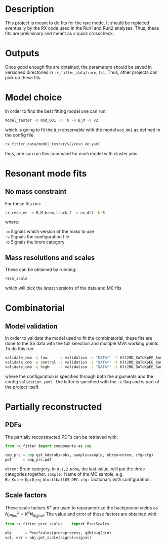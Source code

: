 # Description

This project is meant to do fits for the rare mode. It should be replaced eventually by the RX code used in the 
Run1 and Run2 analyses. Thus, these fits are preliminary and meant as a quick crosscheck.

# Outputs

Once good enough fits are obtained, the parameters should be saved in versioned
directories in `rx_fitter_data/rare_fit`. Thus, other projects can pick up these
fits.

# Model choice

In order to find the best fitting model one can run:

```bash
model_tester -m mod_001 -b  0 -o B_M -v v2
```

which is going to fit the `B_M` observable with the model `mod_001` as defined in the config file

```bash
rx_fitter_data/model_tester/v2/reso_ee.yaml
```

thus, one can run this command for each model with cluster jobs.

# Resonant mode fits

## No mass constraint

For these fits run:

```bash
rx_reso_ee -m B_M_brem_track_2 -v no_dtf -b 0
```

where:

`-m` Signals which version of the mass to use    
`-v` Signals the configuration file   
`-b` Signals the brem category   

## Mass resolutions and scales

These can be obtained by running:

```bash
reso_scale
```

which will pick the latest versions of the data and MC fits

# Combinatorial

## Model validation

In order to validate the model used to fit the combinatorial, these fits are done to the SS data
with the full selection and multiple MVA working points. To do this run:

```bash
validate_cmb -q low     -c validation -s "DATA*" -t Hlt2RD_BuToKpEE_SameSign_MVA -m HypExp
validate_cmb -q central -c validation -s "DATA*" -t Hlt2RD_BuToKpEE_SameSign_MVA -m ModExp
validate_cmb -q high    -c validation -s "DATA*" -t Hlt2RD_BuToKpEE_SameSign_MVA -m SUJohnson
```

where the configuration is specified through both the arguments and the config `validation.yaml`. The latter
is specified with the `-c` flag and is part of the project itself.

# Partially reconstructed 

## PDFs
The partially reconstructed PDFs can be retrieved with:

```python
from rx_fitter import components as cmp

cmp_prc = cmp.get_kde(obs=obs, sample=sample, nbrem=nbrem, cfg=cfg)
pdf     = cmp_prc.pdf
```

`nbrem:` Brem category, in `0,1,2,None`, the last value, will put the three categories together.
`sample:` Name of the MC sample, e.g. `Bu_Kstee_Kpi0_eq_btosllball05_DPC`.
`cfg:` Dictionary with configuration.


## Scale factors

These scale factors $K^x$ are used to reparametrize the background yields as $N_{PRec}^x = K^x N_{Signal}$.
The value and error of these factors are obtained with:

```python
from rx_fitter.prec_scales    import PrecScales

obj      = PrecScales(proc=process, q2bin=q2bin)
val, err = obj.get_scale(signal=signal)
```
